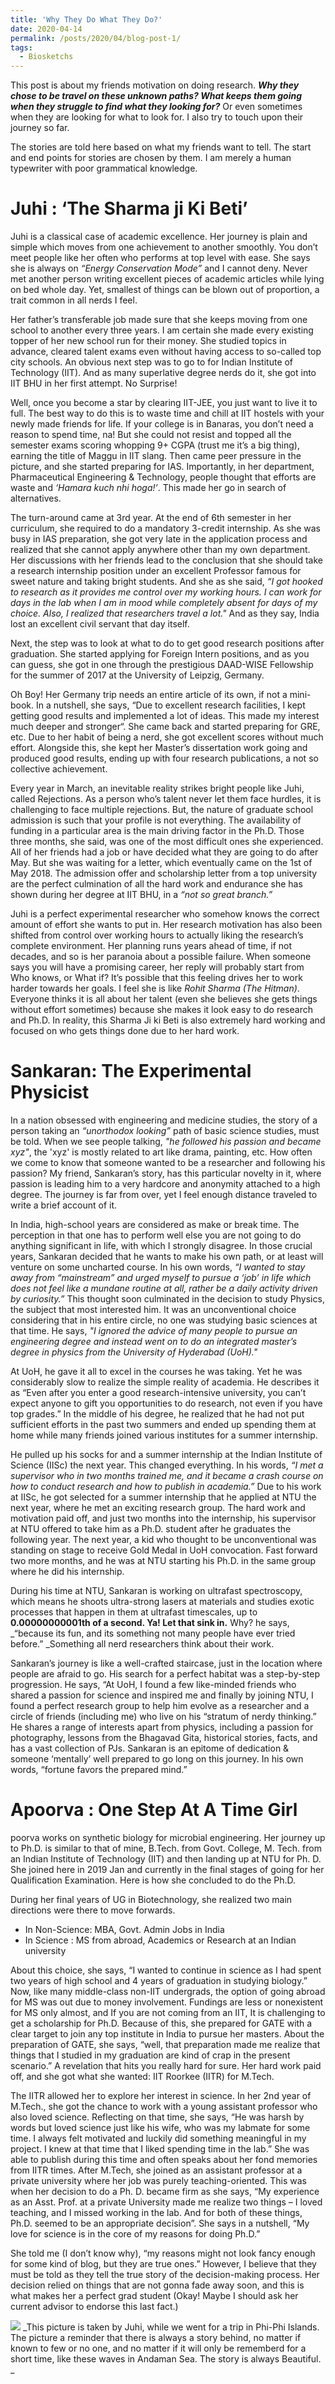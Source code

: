 ```yaml
---
title: 'Why They Do What They Do?'
date: 2020-04-14
permalink: /posts/2020/04/blog-post-1/
tags:
  - Biosketchs
---
```


This post is about my friends motivation on doing research. **_Why they chose to be travel on these unknown paths? What keeps them going when they struggle to find what they looking for?_** Or even sometimes when they are looking for what to look for. I also try to touch upon their journey so far.

The stories are told here based on what my friends want to tell. The start and end points for stories are chosen by them. I am merely a human typewriter with poor grammatical knowledge.

Juhi : ‘The Sharma ji Ki Beti’
======

Juhi is a classical case of academic excellence. Her journey is plain and simple which moves from one achievement to another smoothly. You don’t meet people like her often who performs at top level with ease. She says she is always on _“Energy Conservation Mode”_ and I cannot deny. Never met another person writing excellent pieces of academic articles while lying on bed whole day. Yet, smallest of things can be blown out of proportion, a trait common in all nerds I feel.

Her father’s transferable job made sure that she keeps moving from one school to another every three years. I am certain she made every existing topper of her new school run for their money. She studied topics in advance, cleared talent exams even without having access to so-called top city schools. An obvious next step was to go to for Indian Institute of Technology (IIT). And as many superlative degree nerds do it, she got into IIT BHU in her first attempt. No Surprise!

Well, once you become a star by clearing IIT-JEE, you just want to live it to full. The best way to do this is to waste time and chill at IIT hostels with your newly made friends for life. If your college is in Banaras, you don’t need a reason to spend time, na! But she could not resist and topped all the semester exams scoring whopping 9+ CGPA (trust me it’s a big thing), earning the title of Maggu in IIT slang. Then came peer pressure in the picture, and she started preparing for IAS. Importantly, in her department, Pharmaceutical Engineering & Technology, people thought that efforts are waste and _‘Hamara kuch nhi hoga!’_. This made her go in search of alternatives. 

The turn-around came at 3rd year. At the end of 6th semester in her curriculum, she required to do a  mandatory 3-credit internship. As she was busy in IAS preparation, she got very late in the application process and realized that she cannot apply anywhere other than my own department. Her discussions with her friends lead to the conclusion that she should take a research internship position under an excellent Professor famous for sweet nature and taking bright students. And she as she said, _“I got hooked to research as it provides me control over my working hours. I can work for days in the lab when I am in mood while completely absent for days of my choice. Also, I realized that researchers travel a lot."_ And as they say, India lost an excellent civil servant that day itself.

Next, the step was to look at what to do to get good research positions after graduation. She started applying for Foreign Intern positions, and as you can guess, she got in one through the prestigious DAAD-WISE Fellowship for the summer of 2017 at the University of Leipzig, Germany. 

Oh Boy! Her Germany trip needs an entire article of its own, if not a mini-book. In a nutshell, she says, “Due to excellent research facilities, I kept getting good results and implemented a lot of ideas. This made my interest much deeper and stronger“. She came back and started preparing for GRE, etc. Due to her habit of being a nerd, she got excellent scores without much effort. Alongside this, she kept her Master’s dissertation work going and produced good results, ending up with four research publications, a not so collective achievement. 

Every year in March, an inevitable reality strikes bright people like Juhi, called Rejections. As a person who’s talent never let them face hurdles, it is challenging to face multiple rejections. But, the nature of graduate school admission is such that your profile is not everything. The availability of funding in a particular area is the main driving factor in the Ph.D. Those three months, she said, was one of the most difficult ones she experienced. All of her friends had a job or have decided what they are going to do after May. But she was waiting for a letter, which eventually came on the 1st of May 2018. The admission offer and scholarship letter from a top university are the perfect culmination of all the hard work and endurance she has shown during her degree at IIT BHU, in a _“not so great branch.”_

Juhi is a perfect experimental researcher who somehow knows the correct amount of effort she wants to put in. Her research motivation has also been shifted from control over working hours to actually liking the research’s complete environment. Her planning runs years ahead of time, if not decades, and so is her paranoia about a possible failure. When someone says you will have a promising career, her reply will probably start from Who knows, or What if? It’s possible that this feeling drives her to work harder towards her goals. I feel she is like _Rohit Sharma (The Hitman)_. Everyone thinks it is all about her talent (even she believes she gets things without effort sometimes) because she makes it look easy to do research and Ph.D. In reality, this Sharma Ji ki Beti is also extremely hard working and focused on who gets things done due to her hard work.

Sankaran: The Experimental Physicist
======

In a nation obsessed with engineering and medicine studies, the story of a person taking an _“unorthodox looking”_ path of basic science studies, must be told. When we see people talking, _"he followed his passion and became xyz"_, the 'xyz' is mostly related to art like drama, painting, etc. How often we come to know that someone wanted to be a researcher and following his passion? My friend, Sankaran’s story, has this particular novelty in it, where passion is leading him to a very hardcore and anonymity attached to a high degree. The journey is far from over, yet I feel enough distance traveled to write a brief account of it.

In India, high-school years are considered as make or break time. The perception in that one has to perform well else you are not going to do anything significant in life, with which I strongly disagree. In those crucial years, Sankaran decided that he wants to make his own path, or at least will venture on some uncharted course. In his own words, _“I wanted to stay away from “mainstream” and urged myself to pursue a ‘job’ in life which does not feel like a mundane routine at all, rather be a daily activity driven by curiosity.”_ This thought soon culminated in the decision to study Physics, the subject that most interested him. It was an unconventional choice considering that in his entire circle, no one was studying basic sciences at that time. He says, _"I ignored the advice of many people to pursue an engineering degree and instead went on to do an integrated master’s degree in physics from the University of Hyderabad (UoH)."_

At UoH, he gave it all to excel in the courses he was taking. Yet he was considerably slow to realize the simple reality of academia. He describes it as “Even after you enter a good research-intensive university, you can’t expect anyone to gift you opportunities to do research, not even if you have top grades.” In the middle of his degree, he realized that he had not put sufficient efforts in the past two summers and ended up spending them at home while many friends joined various institutes for a summer internship.

He pulled up his socks for and a summer internship at the Indian Institute of Science (IISc) the next year. This changed everything. In his words, _“I met a supervisor who in two months trained me, and it became a crash course on how to conduct research and how to publish in academia.”_ Due to his work at IISc, he got selected for a summer internship that he applied at NTU the next year, where he met an exciting research group. The hard work and motivation paid off, and just two months into the internship, his supervisor at NTU offered to take him as a Ph.D. student after he graduates the following year. The next year, a kid who thought to be unconventional was standing on stage to receive Gold Medal in UoH convocation. Fast forward two more months, and he was at NTU starting his Ph.D. in the same group where he did his internship.

During his time at NTU, Sankaran is working on ultrafast spectroscopy, which means he shoots ultra-strong lasers at materials and studies exotic processes that happen in them at ultrafast timescales, up to **0.00000000001th of a second. Ya! Let that sink in.** Why? he says, _“because its fun, and its something not many people have ever tried before.” _Something all nerd researchers think about their work.

Sankaran’s journey is like a well-crafted staircase, just in the location where people are afraid to go. His search for a perfect habitat was a step-by-step progression. He says, “At UoH, I found a few like-minded friends who shared a passion for science and inspired me and finally by joining NTU, I found a perfect research group to help him evolve as a researcher and a circle of friends (including me) who live on his “stratum of nerdy thinking.” He shares a range of interests apart from physics, including a passion for photography, lessons from the Bhagavad Gita, historical stories, facts, and has a vast collection of PJs. Sankaran is an epitome of dedication & someone  ‘mentally’ well  prepared to go long on this journey. In his own words, “fortune favors the prepared mind.”

Apoorva : One Step At A Time Girl
=====
poorva works on synthetic biology for microbial engineering. Her journey up to Ph.D. is similar to that of mine, B.Tech. from Govt. College, M. Tech. from an Indian Institute of Technology (IIT) and then landing up at NTU for Ph. D. She joined here in 2019 Jan and currently in the final stages of going for her Qualification Examination. Here is how she concluded to do the Ph.D.

During her final years of UG in Biotechnology, she realized two main directions were there to move forwards.

* In Non-Science: MBA, Govt. Admin Jobs in India
* In Science : MS from abroad, Academics or Research at an Indian university

About this choice, she says, “I wanted to continue in science as I had spent two years of high school and 4 years of graduation in studying biology.” Now, like many middle-class non-IIT undergrads, the option of going abroad for MS was out due to money involvement. Fundings are less or nonexistent for MS only almost, and If you are not coming from an IIT, It is challenging to get a scholarship for Ph.D. Because of this, she prepared for GATE with a clear target to join any top institute in India to pursue her masters. About the preparation of GATE, she says, “well, that preparation made me realize that things that I studied in my graduation are kind of crap in the present scenario.” A revelation that hits you really hard for sure. Her hard work paid off, and she got what she wanted: IIT Roorkee (IITR) for M.Tech.

The IITR allowed her to explore her interest in science. In her 2nd year of M.Tech., she got the chance to work with a young assistant professor who also loved science. Reflecting on that time, she says, “He was harsh by words but loved science just like his wife, who was my labmate for some time. I always felt motivated and luckily did something meaningful in my project. I knew at that time that I liked spending time in the lab.” She was able to publish during this time and often speaks about her fond memories from IITR times. After M.Tech, she joined as an assistant professor at a private university where her job was purely teaching-oriented. This was when her decision to do a Ph. D. became firm as she says, “My experience as an Asst. Prof. at a private University made me realize two things – I loved teaching, and I missed working in the lab. And for both of these things, Ph.D. seemed to be an appropriate decision”.  She says in a nutshell, “My love for science is in the core of my reasons for doing Ph.D.”

She told me (I don’t know why), “my reasons might not look fancy enough for some kind of blog, but they are true ones.” However, I believe that they must be told as they tell the true story of the decision-making process. Her decision relied on things that are not gonna fade away soon, and this is what makes her a perfect grad student (Okay! Maybe I should ask her current advisor to endorse this last fact.) 


<img src='/images/20191012_110109.jpg'>
_This picture is taken by Juhi, while we went for a trip in Phi-Phi Islands. The picture a reminder that there is always a story behind, no matter if known to few or no one, and no matter if it will only be rememberd for a short time, like these waves in Andaman Sea. The story is always Beautiful. _
